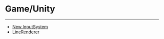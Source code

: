 # Game/Unity
---
* [New InputSystem]([Unity]%20InputSystem.md)
* [LineRenderer]([Unity]%20LineRenderer.md)